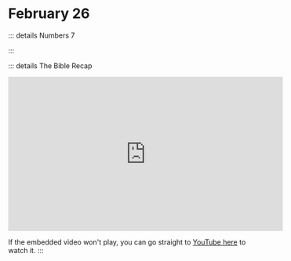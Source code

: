 # February 26

::: details Numbers 7
<!--@include: @/bible/translations/bsb/04_num/007.md-->
:::

::: details The Bible Recap
<iframe width="560" height="315" src="https://www.youtube.com/embed/FOubrQmfURU?si=Z2wpAzGbkgMym1ha" title="YouTube video player" frameborder="0" allow="accelerometer; autoplay; clipboard-write; encrypted-media; gyroscope; picture-in-picture; web-share" referrerpolicy="strict-origin-when-cross-origin" allowfullscreen></iframe>

If the embedded video won't play, you can go straight to [YouTube here](https://youtu.be/FOubrQmfURU?si=Z2wpAzGbkgMym1ha) to watch it.
:::